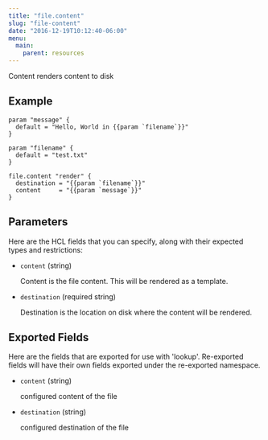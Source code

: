 ```yaml
---
title: "file.content"
slug: "file-content"
date: "2016-12-19T10:12:40-06:00"
menu:
  main:
    parent: resources
---
```



Content renders content to disk


## Example

```hcl
param "message" {
  default = "Hello, World in {{param `filename`}}"
}

param "filename" {
  default = "test.txt"
}

file.content "render" {
  destination = "{{param `filename`}}"
  content     = "{{param `message`}}"
}

```


## Parameters

Here are the HCL fields that you can specify, along with their expected types
and restrictions:


- `content` (string)

  Content is the file content. This will be rendered as a template.

- `destination` (required string)

  Destination is the location on disk where the content will be rendered.


## Exported Fields

Here are the fields that are exported for use with 'lookup'.  Re-exported fields
will have their own fields exported under the re-exported namespace.


- `content` (string)

  configured content of the file
 
- `destination` (string)

  configured destination of the file
  

